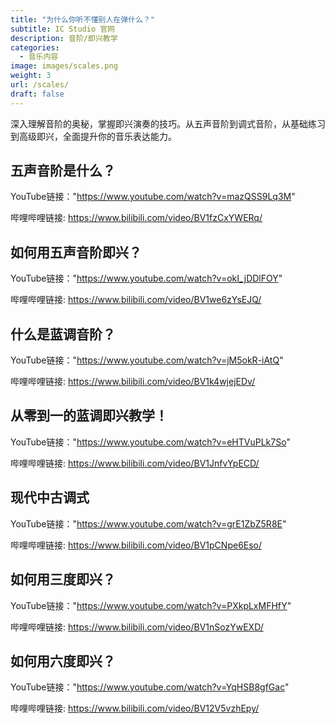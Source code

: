 ```yaml
---
title: "为什么你听不懂别人在弹什么？"
subtitle: IC Studio 官网
description: 音阶/即兴教学
categories:
  - 音乐内容
image: images/scales.png
weight: 3
url: /scales/
draft: false
---
```


深入理解音阶的奥秘，掌握即兴演奏的技巧。从五声音阶到调式音阶，从基础练习到高级即兴，全面提升你的音乐表达能力。

## **五声音阶是什么？**

  YouTube链接："https://www.youtube.com/watch?v=mazQSS9Lq3M"

  哔哩哔哩链接: https://www.bilibili.com/video/BV1fzCxYWERq/
## **如何用五声音阶即兴？**

  YouTube链接："https://www.youtube.com/watch?v=okI_jDDlFOY"

  哔哩哔哩链接: https://www.bilibili.com/video/BV1we6zYsEJQ/
## **什么是蓝调音阶？**

  YouTube链接："https://www.youtube.com/watch?v=jM5okR-iAtQ"

  哔哩哔哩链接: https://www.bilibili.com/video/BV1k4wjejEDv/
## **从零到一的蓝调即兴教学！**

  YouTube链接："https://www.youtube.com/watch?v=eHTVuPLk7So"

  哔哩哔哩链接: https://www.bilibili.com/video/BV1JnfvYpECD/
## **现代中古调式**

  YouTube链接："https://www.youtube.com/watch?v=grE1ZbZ5R8E"

  哔哩哔哩链接: https://www.bilibili.com/video/BV1pCNpe6Eso/
## **如何用三度即兴？**

  YouTube链接："https://www.youtube.com/watch?v=PXkpLxMFHfY"

  哔哩哔哩链接: https://www.bilibili.com/video/BV1nSozYwEXD/
## **如何用六度即兴？**

  YouTube链接："https://www.youtube.com/watch?v=YqHSB8gfGac"
  
  哔哩哔哩链接: https://www.bilibili.com/video/BV12V5vzhEpy/